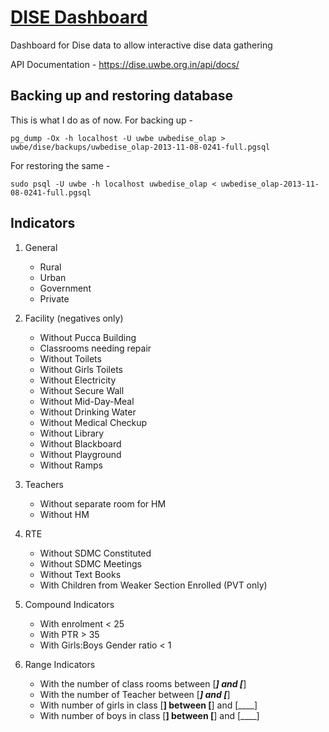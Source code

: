 [DISE Dashboard](https://dise.uwbe.org.in)
===============

Dashboard for Dise data to allow interactive dise data gathering

API Documentation - https://dise.uwbe.org.in/api/docs/

Backing up and restoring database
---
This is what I do as of now. For backing up -

    pg_dump -Ox -h localhost -U uwbe uwbedise_olap > uwbe/dise/backups/uwbedise_olap-2013-11-08-0241-full.pgsql

For restoring the same -

    sudo psql -U uwbe -h localhost uwbedise_olap < uwbedise_olap-2013-11-08-0241-full.pgsql

Indicators
---

1. General
    - Rural
    - Urban
    - Government
    - Private

2. Facility (negatives only)
    - Without Pucca Building
    - Classrooms needing repair
    - Without Toilets
    - Without Girls Toilets
    - Without Electricity
    - Without Secure Wall
    - Without Mid-Day-Meal
    - Without Drinking Water
    - Without Medical Checkup
    - Without Library
    - Without Blackboard
    - Without Playground
    - Without Ramps

3. Teachers
    - Without separate room for HM
    - Without HM

4. RTE
    - Without SDMC Constituted
    - Without SDMC Meetings
    - Without Text Books
    - With Children from Weaker Section Enrolled (PVT only)

5. Compound Indicators
    - With enrolment < 25
    - With PTR > 35
    - With Girls:Boys Gender ratio < 1

6. Range Indicators
    - With the number of class rooms between [___] and [___]
    - With the number of Teacher between [___] and [___]
    - With number of girls in class [____] between [____] and [____]
    - With number of boys in class [____] between [____] and [____]
